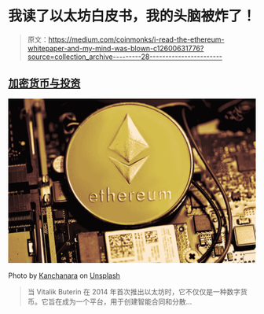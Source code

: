 # 我读了以太坊白皮书，我的头脑被炸了！

> 原文：<https://medium.com/coinmonks/i-read-the-ethereum-whitepaper-and-my-mind-was-blown-c12600631776?source=collection_archive---------28----------------------->

## [加密货币与投资](/@TraderB/list/cryptocurrency-and-investment-8d81ae749faa)

![](img/b1a2b9f246a9c400bb787462eff6dc2f.png)

Photo by [Kanchanara](https://unsplash.com/@kanchanara?utm_source=medium&utm_medium=referral) on [Unsplash](https://unsplash.com?utm_source=medium&utm_medium=referral)

> 当 Vitalik Buterin 在 2014 年首次推出以太坊时，它不仅仅是一种数字货币。它旨在成为一个平台，用于创建智能合同和分散…